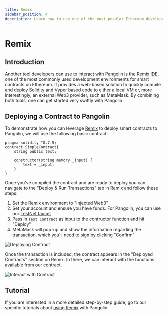 ```yaml
---
title: Remix
sidebar_position: 4
description: Learn how to use one of the most popular Ethereum developer tools, the Remix IDE, to interact with Darwinia.
---
```


# Remix

## Introduction

Another tool developers can use to interact with Pangolin is the [Remix IDE](https://remix.ethereum.org/), one of the most commonly used development environments for smart contracts on Ethereum. It provides a web-based solution to quickly compile and deploy Solidity and Vyper based code to either a local VM or, more interestingly, an external Web3 provider, such as MetaMask. By combining both tools, one can get started very swiftly with Pangolin.

## Deploying a Contract to Pangolin

To demonstrate how you can leverage [Remix](https://remix.ethereum.org/) to deploy smart contracts to Pangolin, we will use the following basic contract:

```solidity
pragma solidity ^0.7.5;
contract SimpleContract{
    string public text;

    constructor(string memory _input) {
        text = _input;
    }
}
```

Once you've compiled the contract and are ready to deploy you can navigate to the "Deploy & Run Transactions" tab in Remix and follow these steps:

1. Set the Remix environment to "Injected Web3"
2. Set your account and ensure you have funds. For Pangolin, you can use our [TestNet faucet](../../get-started/darwinia-pangolin/#get-tokens)
3. Pass in `Test Contract` as input to the contructor function and hit "Deploy"
4. MetaMask will pop-up and show the information regarding the transaction, which you'll need to sign by clicking "Confirm"

![Deploying Contract](/images/remix/integrations-remix-1.png)

Once the transaction is included, the contract appears in the "Deployed Contracts" section on Remix. In there, we can interact with the functions available from our contract.

![Interact with Contract](/images/remix/integrations-remix-2.png)

## Tutorial

If you are interested in a more detailed step-by-step guide, go to our specific tutorials about [using Remix](../interact/remix/) with Pangolin.
